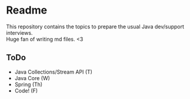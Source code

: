 # Readme

This repository contains the topics to prepare the usual Java dev/support interviews.  
Huge fan of writing md files. <3

## ToDo

* Java Collections/Stream API (T)
* Java Core (W)
* Spring (Th)
* Code! (F)




